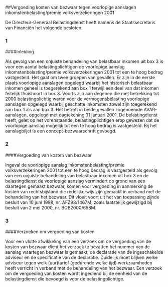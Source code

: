 <meta http-equiv='Content-Type' content='text/html; charset=utf-8' />

##Vergoeding kosten van bezwaar tegen voorlopige aanslagen inkomstenbelasting/premie volksverzekeringen 2001

De Directeur-Generaal Belastingdienst heeft namens de Staatssecretaris van Financiën het volgende besloten.     
### 1  

####Inleiding

Als gevolg van een onjuiste behandeling van belastbaar inkomen uit box 3 is voor een aantal belastingplichtigen de voorlopige aanslag inkomstenbelasting/premie volksverzekeringen 2001 tot een te hoog bedrag vastgesteld. Het gaat om twee groepen van gevallen. Er zijn in de eerste plaats voorlopige aanslagen opgelegd waarbij het historisch belastbaar inkomen geheel is toegerekend aan box 1 terwijl een deel van dat inkomen feitelijk thuishoort in box 3. Voorts zijn aan degenen die met betrekking tot 2000 belastingplichtig waren voor de vermogensbelasting voorlopige aanslagen opgelegd waarbij geschatte inkomsten zowel zijn toegerekend aan box 1 als aan box 3. Het betreft in beide gevallen zogenoemde AVAR-aanslagen, opgelegd met dagtekening 31 januari 2001. De belastingdienst heeft, gelet op het vorenstaande, belastingplichtigen erop gewezen dat de voorlopige aanslag mogelijk tot een te hoog bedrag is vastgesteld. Bij het aanslagbiljet is een concept-bezwaarschrift gevoegd.    
### 2  

####Vergoeding van kosten van bezwaar

Ingeval de voorlopige aanslag inkomstenbelasting/premie volksverzekeringen 2001 tot een te hoog bedrag is vastgesteld als gevolg van een onjuiste behandeling van belastbaar inkomen uit box 3 en de belastingdienst de voorlopige aanslag vermindert op grond van een daartegen gemaakt bezwaar, komen voor vergoeding in aanmerking de kosten van rechtsbijstand die redelijkerwijs zijn gemaakt in verband met de behandeling van het bezwaar. Dit vloeit voort uit het van toepassing zijnde besluit van 10 juni 1998, nr. AFZ98/1467M, zoals laatstelijk gewijzigd bij besluit van 2 mei 2000, nr. BOB2000/658M.    
### 3  

####Verzoeken om vergoeding van kosten

Voor een vlotte afwikkeling van een verzoek om de vergoeding van de kosten van bezwaar dient het verzoek te bevatten het nummer van de aanslag waartegen bezwaar is gemaakt, de declaratie van de ingeschakelde adviseur en de specificatie van de declaratie. Duidelijk moet blijken welke adviseur tegen welk (uur)tarief (gedurende welke tijd) werkzaamheden heeft verricht in verband met de behandeling van het bezwaar. Een verzoek om de vergoeding van kosten wordt ingediend bij de eenheid van de belastingdienst die bevoegd is voor de belastingplichtige.     
